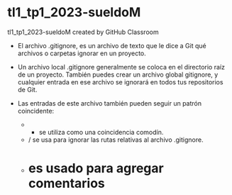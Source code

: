 # tl1_tp1_2023-sueldoM
tl1_tp1_2023-sueldoM created by GitHub Classroom
- El archivo .gitignore, es un archivo de texto que le dice a Git qué archivos o carpetas ignorar en un proyecto.
- Un archivo local .gitignore generalmente se coloca en el directorio raíz de un proyecto. También puedes crear un archivo global gitignore, y cualquier entrada en ese archivo se ignorará en todos tus repositorios de Git.
- Las entradas de este archivo también pueden seguir un patrón coincidente:

    - * se utiliza como una coincidencia comodín.
    - / se usa para ignorar las rutas relativas al archivo .gitignore.
    - # es usado para agregar comentarios